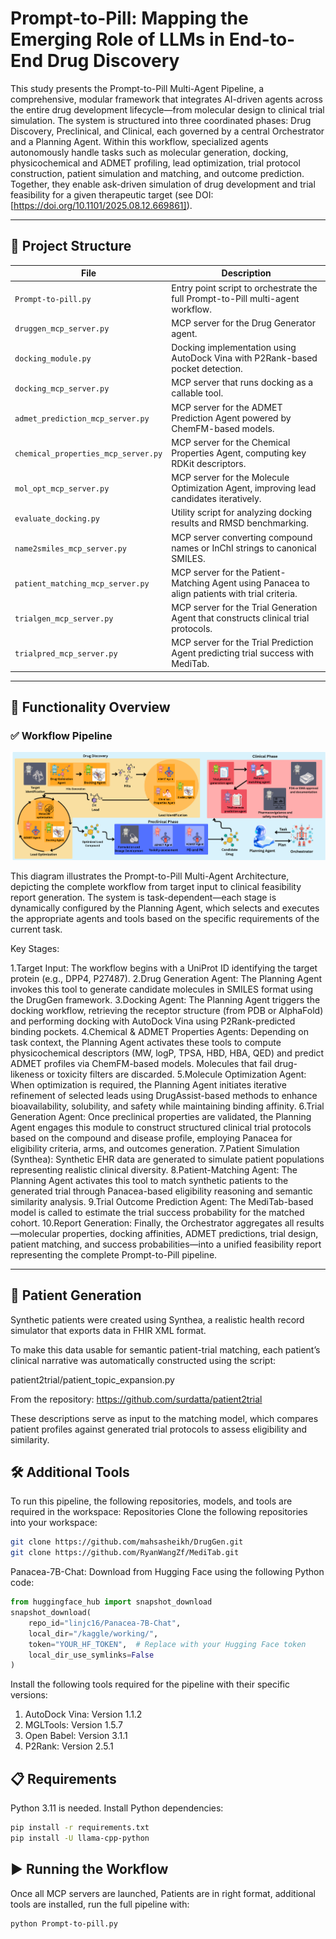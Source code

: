 # Prompt-to-Pill: Mapping the Emerging Role of LLMs in End-to-End Drug Discovery

This study presents the Prompt-to-Pill Multi-Agent Pipeline, a comprehensive, modular framework that integrates AI-driven agents across the entire drug development lifecycle—from molecular design to clinical trial simulation. The system is structured into three coordinated phases: Drug Discovery, Preclinical, and Clinical, each governed by a central Orchestrator and a Planning Agent. Within this workflow, specialized agents autonomously handle tasks such as molecular generation, docking, physicochemical and ADMET profiling, lead optimization, trial protocol construction, patient simulation and matching, and outcome prediction. Together, they enable ask-driven simulation of drug development and trial feasibility for a given therapeutic target (see DOI: [https://doi.org/10.1101/2025.08.12.669861]).

---

## 📁 Project Structure

| File                    | Description                                                           |
|-------------------------|-----------------------------------------------------------------------|
| `Prompt-to-pill.py`     | Entry point script to orchestrate the full Prompt-to-Pill multi-agent workflow.                          |
| `druggen_mcp_server.py` | MCP server for the Drug Generator agent.                              |
| `docking_module.py`     | Docking implementation using AutoDock Vina with P2Rank-based pocket detection.                           |
| `docking_mcp_server.py` | MCP server that runs docking as a callable tool.                      |
| `admet_prediction_mcp_server.py`    | MCP server for the ADMET Prediction Agent powered by ChemFM-based models.                                 |
| `chemical_properties_mcp_server.py` | MCP server for the Chemical Properties Agent, computing key RDKit descriptors. |
|`mol_opt_mcp_server.py`| MCP server for the Molecule Optimization Agent, improving lead candidates iteratively.|
|`evaluate_docking.py` | Utility script for analyzing docking results and RMSD benchmarking.|
|`name2smiles_mcp_server.py` | MCP server converting compound names or InChI strings to canonical SMILES.|
|`patient_matching_mcp_server.py` | MCP server for the Patient-Matching Agent using Panacea to align patients with trial criteria.|
|`trialgen_mcp_server.py` | MCP server for the Trial Generation Agent that constructs clinical trial protocols.|
|`trialpred_mcp_server.py` | MCP server for the Trial Prediction Agent predicting trial success with MediTab.|

---

## 🧠 Functionality Overview

### ✅ Workflow Pipeline

![Multi-Agent Drug Discovery System](./workflow.png)

This diagram illustrates the Prompt-to-Pill Multi-Agent Architecture, depicting the complete workflow from target input to clinical feasibility report generation. The system is task-dependent—each stage is dynamically configured by the Planning Agent, which selects and executes the appropriate agents and tools based on the specific requirements of the current task.

Key Stages:

1.Target Input: The workflow begins with a UniProt ID identifying the target protein (e.g., DPP4, P27487).
2.Drug Generation Agent: The Planning Agent invokes this tool to generate candidate molecules in SMILES format using the DrugGen framework.
3.Docking Agent: The Planning Agent triggers the docking workflow, retrieving the receptor structure (from PDB or AlphaFold) and performing docking with AutoDock Vina using P2Rank-predicted binding pockets.
4.Chemical & ADMET Properties Agents: Depending on task context, the Planning Agent activates these tools to compute physicochemical descriptors (MW, logP, TPSA, HBD, HBA, QED) and predict ADMET profiles via ChemFM-based models. Molecules that fail drug-likeness or toxicity filters are discarded.
5.Molecule Optimization Agent: When optimization is required, the Planning Agent initiates iterative refinement of selected leads using DrugAssist-based methods to enhance bioavailability, solubility, and safety while maintaining binding affinity.
6.Trial Generation Agent: Once preclinical properties are validated, the Planning Agent engages this module to construct structured clinical trial protocols based on the compound and disease profile, employing Panacea for eligibility criteria, arms, and outcomes generation.
7.Patient Simulation (Synthea): Synthetic EHR data are generated to simulate patient populations representing realistic clinical diversity.
8.Patient-Matching Agent: The Planning Agent activates this tool to match synthetic patients to the generated trial through Panacea-based eligibility reasoning and semantic similarity analysis.
9.Trial Outcome Prediction Agent: The MediTab-based model is called to estimate the trial success probability for the matched cohort.
10.Report Generation: Finally, the Orchestrator aggregates all results—molecular properties, docking affinities, ADMET predictions, trial design, patient matching, and success probabilities—into a unified feasibility report representing the complete Prompt-to-Pill pipeline.

---

## 🧬 Patient Generation

Synthetic patients were created using Synthea, a realistic health record simulator that exports data in FHIR XML format.

To make this data usable for semantic patient-trial matching, each patient’s clinical narrative was automatically constructed using the script:

patient2trial/patient_topic_expansion.py

From the repository:
 https://github.com/surdatta/patient2trial

These descriptions serve as input to the matching model, which compares patient profiles against generated trial protocols to assess eligibility and similarity.

## 🛠️ Additional Tools
To run this pipeline, the following repositories, models, and tools are required in the workspace:
Repositories
Clone the following repositories into your workspace:

```bash
git clone https://github.com/mahsasheikh/DrugGen.git
git clone https://github.com/RyanWangZf/MediTab.git
```
Panacea-7B-Chat: Download from Hugging Face using the following Python code:

```python
from huggingface_hub import snapshot_download
snapshot_download(
    repo_id="linjc16/Panacea-7B-Chat",
    local_dir="/kaggle/working/",
    token="YOUR_HF_TOKEN",  # Replace with your Hugging Face token
    local_dir_use_symlinks=False
)
```

Install the following tools required for the pipeline with their specific versions:
1. AutoDock Vina: Version 1.1.2
2. MGLTools: Version 1.5.7
3. Open Babel: Version 3.1.1 
4. P2Rank: Version 2.5.1 

## 📋 Requirements

Python 3.11 is needed. Install Python dependencies:
```bash 
pip install -r requirements.txt
pip install -U llama-cpp-python
```

## ▶️ Running the Workflow

Once all MCP servers are launched, Patients are in right format, additional tools are installed, run the full pipeline with:
```Bash
python Prompt-to-pill.py
```

